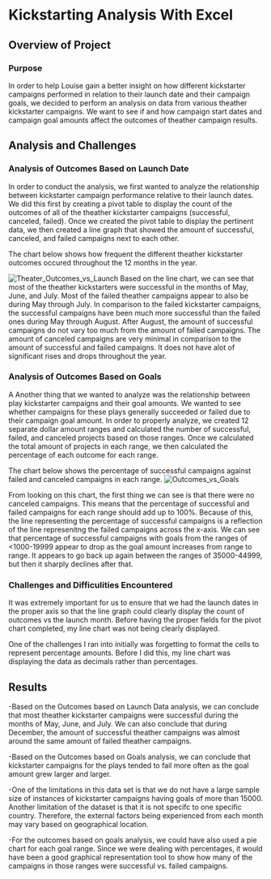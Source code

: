 # Kickstarting Analysis With Excel
## Overview of Project
### Purpose
In order to help Louise gain a better insight on how different kickstarter campaigns performed in relation to their launch date and their campaign goals, we decided to perform an analysis on data from various theather kickstarter campaigns.  We want to see if and how campaign start dates and campaign goal amounts affect the outcomes of theather campaign results.

## Analysis and Challenges
### Analysis of Outcomes Based on Launch Date
In order to conduct the analysis, we first wanted to analyze the relationship between kickstarter campaign performance relative to their launch dates.  We did this first by creating a pivot table to display the count of the outcomes of all of the theather kickstarter campaigns (successful, canceled, failed).  Once we created the pivot table to display the pertinent data, we then created a line graph that showed the amount of successful, canceled, and failed campaigns next to each other.  

The chart below shows how frequent the different theather kickstarter outcomes occured throughout the 12 months in the year.

![Theater_Outcomes_vs_Launch](https://user-images.githubusercontent.com/87248687/137567561-95c20c5f-878b-4fd0-8837-ae0dcf8322a7.png)
Based on the line chart, we can see that most of the theather kickstarters were successful in the months of May, June, and July.  Most of the failed theather campaigns appear to also be during May through July.  In comparison to the failed kickstarter campaigns, the successful campaigns have been much more successful than the failed ones during May through August.  After August, the amount of successful campaigns do not vary too much from the amount of failed campaigns.  The amount of canceled campaigns are very minimal in comparison to the amount of successful and failed campaigns.  It does not have alot of significant rises and drops throughout the year.

### Analysis of Outcomes Based on Goals

A Another thing that we wanted to analyze was the relationship between play kickstarter campaigns and their goal amounts.  We wanted to see whether campaigns for these plays generally succeeded or failed due to their campaign goal amount.  In order to properly analyze, we created 12 separate dollar amount ranges and calculated the number of successful, failed, and canceled projects based on those ranges.  Once we calculated the total amount of projects in each range, we then calculated the percentage of each outcome for each range.  


The chart below shows the percentage of successful campaigns against failed and canceled campaigns in each range.
![Outcomes_vs_Goals](https://user-images.githubusercontent.com/87248687/137568286-98e58d76-5792-4896-8483-16cab522145c.png)

From looking on this chart, the first thing we can see is that there were no canceled campaigns.  This means that the percentage of successful and failed campaigns for each range should add up to 100%.  Because of this, the line representing the percentage of successful campaigns is a reflection of the line represenitng the failed campaigns across the x-axis.  We can see that percentage of successful campaigns with goals from the ranges of <1000-19999 appear to drop as the goal amount increases from range to range.  It appears to go back up again between the ranges of 35000-44999, but then it sharply declines after that. 

### Challenges and Difficulities Encountered 
It was extremely important for us to ensure that we had the launch dates in the proper axis so that the line graph could clearly display the count of outcomes vs the launch month.  Before having the proper fields for the pivot chart completed, my line chart was not being clearly displayed.

One of the challenges I ran into initially was forgetting to format the cells to represent percentage amounts.  Before I did this, my line chart was displaying the data as decimals rather than percentages.

## Results

-Based on the Outcomes based on Launch Data analysis, we can conclude that most theather kickstarter campaigns were successful during the months of May, June, and July.  We can also conclude that during December, the amount of successful theather campaigns was almost around the same amount of failed theather campaigns.

-Based on the Outcomes based on Goals analysis, we can conclude that kickstarter campaigns for the plays tended to fail more often as the goal amount grew larger and larger.  

-One of the limitations in this data set is that we do not have a large sample size of instances of kickstarter campaigns having goals of more than 15000.   Another limitation of the dataset is that it is not specifc to one specific country.  Therefore, the external factors being experienced from each month may vary based on geographical location. 

-For the outcomes based on goals analysis, we could have also used a pie chart for each goal range.  Since we were dealing with percentages, it would have been a good graphical representation tool to show how many of the campaigns in those ranges were successful vs. failed campaigns.


